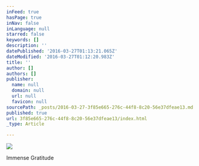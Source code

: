 ```yaml
---
inFeed: true
hasPage: true
inNav: false
inLanguage: null
starred: false
keywords: []
description: ''
datePublished: '2016-03-27T01:13:21.065Z'
dateModified: '2016-03-27T01:12:20.983Z'
title: ''
author: []
authors: []
publisher:
  name: null
  domain: null
  url: null
  favicon: null
sourcePath: _posts/2016-03-27-3f85e665-276c-44f8-8c20-56e37dfeae13.md
published: true
url: 3f85e665-276c-44f8-8c20-56e37dfeae13/index.html
_type: Article

---
```

![](https://the-grid-user-content.s3-us-west-2.amazonaws.com/553aad8c-ac88-4248-93a9-287126e8f8b4.jpg)

Immense Gratitude